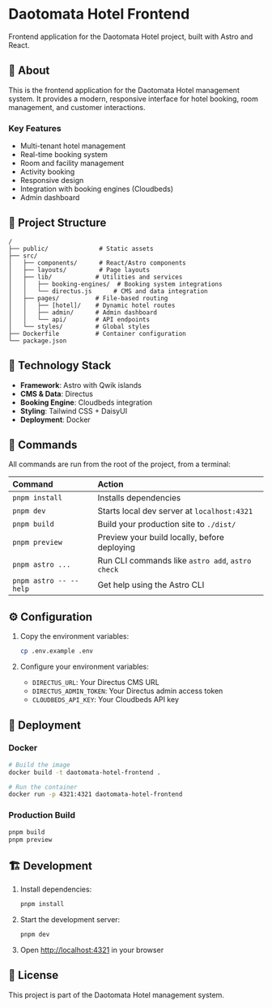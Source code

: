# Daotomata Hotel Frontend

Frontend application for the Daotomata Hotel project, built with Astro and React.

## 🏨 About

This is the frontend application for the Daotomata Hotel management system. It provides a modern, responsive interface for hotel booking, room management, and customer interactions.

### Key Features

- Multi-tenant hotel management
- Real-time booking system
- Room and facility management
- Activity booking
- Responsive design
- Integration with booking engines (Cloudbeds)
- Admin dashboard

## 🚀 Project Structure

```text
/
├── public/              # Static assets
├── src/
│   ├── components/      # React/Astro components
│   ├── layouts/         # Page layouts
│   ├── lib/            # Utilities and services
│   │   ├── booking-engines/  # Booking system integrations
│   │   └── directus.js      # CMS and data integration
│   ├── pages/          # File-based routing
│   │   ├── [hotel]/    # Dynamic hotel routes
│   │   ├── admin/      # Admin dashboard
│   │   └── api/        # API endpoints
│   └── styles/         # Global styles
├── Dockerfile          # Container configuration
└── package.json
```

## 🔧 Technology Stack

- **Framework**: Astro with Qwik islands
- **CMS & Data**: Directus
- **Booking Engine**: Cloudbeds integration
- **Styling**: Tailwind CSS + DaisyUI
- **Deployment**: Docker

## 🧞 Commands

All commands are run from the root of the project, from a terminal:

| Command                | Action                                           |
| :--------------------- | :----------------------------------------------- |
| `pnpm install`         | Installs dependencies                            |
| `pnpm dev`             | Starts local dev server at `localhost:4321`      |
| `pnpm build`           | Build your production site to `./dist/`          |
| `pnpm preview`         | Preview your build locally, before deploying     |
| `pnpm astro ...`       | Run CLI commands like `astro add`, `astro check` |
| `pnpm astro -- --help` | Get help using the Astro CLI                     |

## ⚙️ Configuration

1. Copy the environment variables:
   ```bash
   cp .env.example .env
   ```

2. Configure your environment variables:
   - `DIRECTUS_URL`: Your Directus CMS URL
   - `DIRECTUS_ADMIN_TOKEN`: Your Directus admin access token
   - `CLOUDBEDS_API_KEY`: Your Cloudbeds API key

## 🚀 Deployment

### Docker

```bash
# Build the image
docker build -t daotomata-hotel-frontend .

# Run the container
docker run -p 4321:4321 daotomata-hotel-frontend
```

### Production Build

```bash
pnpm build
pnpm preview
```

## 🏗️ Development

1. Install dependencies:
   ```bash
   pnpm install
   ```

2. Start the development server:
   ```bash
   pnpm dev
   ```

3. Open [http://localhost:4321](http://localhost:4321) in your browser

## 📝 License

This project is part of the Daotomata Hotel management system.
